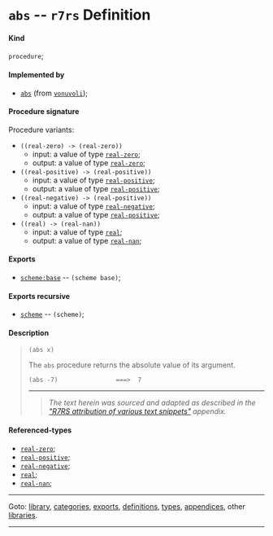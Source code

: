 

<a id='definition__r7rs__abs'></a>

# `abs` -- `r7rs` Definition


<a id='definition__r7rs__abs__kind'></a>

#### Kind

`procedure`;


<a id='definition__r7rs__abs__implemented-by'></a>

#### Implemented by

 * [`abs`](../../vonuvoli/definitions/abs.md#definition__vonuvoli__abs) (from [`vonuvoli`](../../vonuvoli/_index.md#library__vonuvoli));


<a id='definition__r7rs__abs__procedure-signature'></a>

#### Procedure signature

Procedure variants:
 * `((real-zero) -> (real-zero))`
   * input: a value of type [`real-zero`](../../r7rs/types/real-zero.md#type__r7rs__real-zero);
   * output: a value of type [`real-zero`](../../r7rs/types/real-zero.md#type__r7rs__real-zero);
 * `((real-positive) -> (real-positive))`
   * input: a value of type [`real-positive`](../../r7rs/types/real-positive.md#type__r7rs__real-positive);
   * output: a value of type [`real-positive`](../../r7rs/types/real-positive.md#type__r7rs__real-positive);
 * `((real-negative) -> (real-positive))`
   * input: a value of type [`real-negative`](../../r7rs/types/real-negative.md#type__r7rs__real-negative);
   * output: a value of type [`real-positive`](../../r7rs/types/real-positive.md#type__r7rs__real-positive);
 * `((real) -> (real-nan))`
   * input: a value of type [`real`](../../r7rs/types/real.md#type__r7rs__real);
   * output: a value of type [`real-nan`](../../r7rs/types/real-nan.md#type__r7rs__real-nan);


<a id='definition__r7rs__abs__exports'></a>

#### Exports

 * [`scheme:base`](../../r7rs/exports/scheme_3a_base.md#export__r7rs__scheme_3a_base) -- `(scheme base)`;


<a id='definition__r7rs__abs__exports-recursive'></a>

#### Exports recursive

 * [`scheme`](../../r7rs/exports/scheme.md#export__r7rs__scheme) -- `(scheme)`;


<a id='definition__r7rs__abs__description'></a>

#### Description

> ````
> (abs x)
> ````
> 
> 
> The `abs` procedure returns the absolute value of its argument.
> ````
> (abs -7)                ===>  7
> ````
> 
> 
> ----
> > *The text herein was sourced and adapted as described in the ["R7RS attribution of various text snippets"](../../r7rs/appendices/attribution.md#appendix__r7rs__attribution) appendix.*


<a id='definition__r7rs__abs__referenced-types'></a>

#### Referenced-types

 * [`real-zero`](../../r7rs/types/real-zero.md#type__r7rs__real-zero);
 * [`real-positive`](../../r7rs/types/real-positive.md#type__r7rs__real-positive);
 * [`real-negative`](../../r7rs/types/real-negative.md#type__r7rs__real-negative);
 * [`real`](../../r7rs/types/real.md#type__r7rs__real);
 * [`real-nan`](../../r7rs/types/real-nan.md#type__r7rs__real-nan);

----

Goto: [library](../../r7rs/_index.md#library__r7rs), [categories](../../r7rs/categories/_index.md#toc__r7rs__categories), [exports](../../r7rs/exports/_index.md#toc__r7rs__exports), [definitions](../../r7rs/definitions/_index.md#toc__r7rs__definitions), [types](../../r7rs/types/_index.md#toc__r7rs__types), [appendices](../../r7rs/appendices/_index.md#toc__r7rs__appendices), other [libraries](../../_libraries.md#toc__libraries).

----

